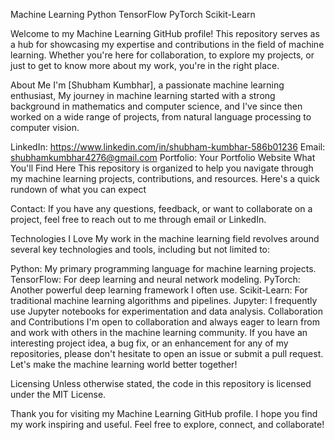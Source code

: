 Machine Learning
Python
TensorFlow
PyTorch
Scikit-Learn

Welcome to my Machine Learning GitHub profile! This repository serves as a hub for showcasing my expertise and contributions in the field of machine learning. Whether you're here for collaboration, to explore my projects, or just to get to know more about my work, you're in the right place.

About Me
I'm [Shubham Kumbhar], a passionate machine learning enthusiast, My journey in machine learning started with a strong background in mathematics and computer science, and I've since then worked on a wide range of projects, from natural language processing to computer vision.

LinkedIn: https://www.linkedin.com/in/shubham-kumbhar-586b01236
Email: shubhamkumbhar4276@gmail.com
Portfolio: Your Portfolio Website
What You'll Find Here
This repository is organized to help you navigate through my machine learning projects, contributions, and resources. Here's a quick rundown of what you can expect

Contact: If you have any questions, feedback, or want to collaborate on a project, feel free to reach out to me through email or LinkedIn.

Technologies I Love
My work in the machine learning field revolves around several key technologies and tools, including but not limited to:

Python: My primary programming language for machine learning projects.
TensorFlow: For deep learning and neural network modeling.
PyTorch: Another powerful deep learning framework I often use.
Scikit-Learn: For traditional machine learning algorithms and pipelines.
Jupyter: I frequently use Jupyter notebooks for experimentation and data analysis.
Collaboration and Contributions
I'm open to collaboration and always eager to learn from and work with others in the machine learning community. If you have an interesting project idea, a bug fix, or an enhancement for any of my repositories, please don't hesitate to open an issue or submit a pull request. Let's make the machine learning world better together!

Licensing
Unless otherwise stated, the code in this repository is licensed under the MIT License.

Thank you for visiting my Machine Learning GitHub profile. I hope you find my work inspiring and useful. Feel free to explore, connect, and collaborate!
